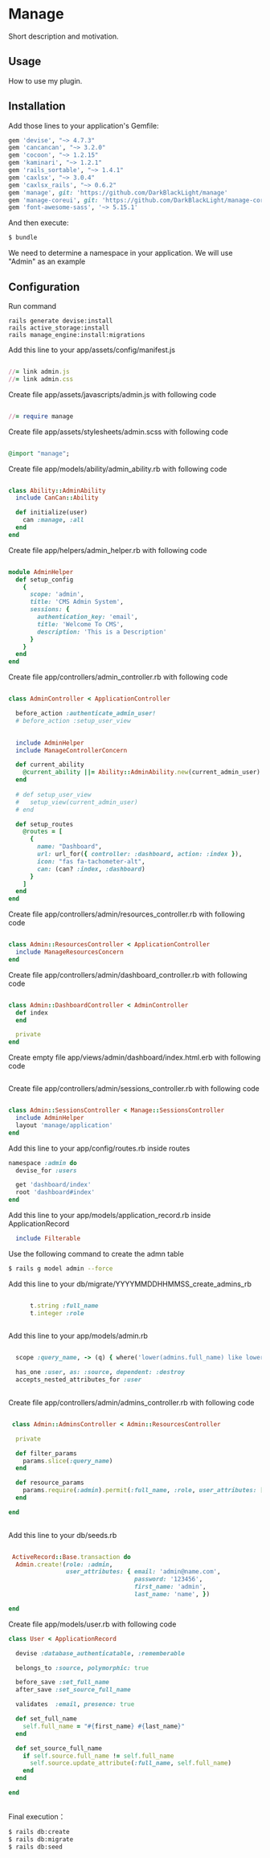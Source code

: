 # Manage

Short description and motivation.

## Usage

How to use my plugin.

## Installation

Add those lines to your application's Gemfile:

```ruby
gem 'devise', "~> 4.7.3"
gem 'cancancan', "~> 3.2.0"
gem 'cocoon', "~> 1.2.15"
gem 'kaminari', "~> 1.2.1"
gem 'rails_sortable', "~> 1.4.1"
gem 'caxlsx', "~> 3.0.4"
gem 'caxlsx_rails', "~> 0.6.2"
gem 'manage', git: 'https://github.com/DarkBlackLight/manage'
gem 'manage-coreui', git: 'https://github.com/DarkBlackLight/manage-coreui'
gem 'font-awesome-sass', '~> 5.15.1'

```

And then execute:

```bash
$ bundle
```

We need to determine a namespace in your application. We will use "Admin" as an example

## Configuration

Run command

```shell
rails generate devise:install
rails active_storage:install
rails manage_engine:install:migrations
```

Add this line to your app/assets/config/manifest.js

```ruby

//= link admin.js
//= link admin.css

```

Create file app/assets/javascripts/admin.js with following code

```ruby

//= require manage

```

Create file app/assets/stylesheets/admin.scss with following code

```ruby

@import "manage";

```


Create file app/models/ability/admin_ability.rb with following code

```ruby

class Ability::AdminAbility
  include CanCan::Ability

  def initialize(user)
    can :manage, :all
  end
end

```

Create file app/helpers/admin_helper.rb with following code

```ruby

module AdminHelper
  def setup_config
    {
      scope: 'admin',
      title: 'CMS Admin System',
      sessions: {
        authentication_key: 'email',
        title: 'Welcome To CMS',
        description: 'This is a Description'
      }
    }
  end
end

```

Create file app/controllers/admin_controller.rb with following code

```ruby

class AdminController < ApplicationController

  before_action :authenticate_admin_user!
  # before_action :setup_user_view

  
  include AdminHelper
  include ManageControllerConcern

  def current_ability
    @current_ability ||= Ability::AdminAbility.new(current_admin_user)
  end
  
  # def setup_user_view
  #   setup_view(current_admin_user)
  # end

  def setup_routes
    @routes = [
      {
        name: "Dashboard",
        url: url_for({ controller: :dashboard, action: :index }),
        icon: "fas fa-tachometer-alt",
        can: (can? :index, :dashboard)
      }
    ]
  end
end
```

Create file app/controllers/admin/resources_controller.rb with following code

```ruby

class Admin::ResourcesController < ApplicationController
  include ManageResourcesConcern
end
```

Create file app/controllers/admin/dashboard_controller.rb with following code

```ruby

class Admin::DashboardController < AdminController
  def index
  end

  private
end

```

Create empty file app/views/admin/dashboard/index.html.erb with following code

```ruby
```

Create file app/controllers/admin/sessions_controller.rb with following code

```ruby

class Admin::SessionsController < Manage::SessionsController
  include AdminHelper
  layout 'manage/application'
end

```

Add this line to your app/config/routes.rb inside routes

```ruby
namespace :admin do
  devise_for :users

  get 'dashboard/index'
  root 'dashboard#index'
end
```

Add this line to your app/models/application_record.rb inside ApplicationRecord

```ruby
  include Filterable
```

Use the following command to create the admn table

```bash
$ rails g model admin --force
```

Add this line to your db/migrate/YYYYMMDDHHMMSS_create_admins_rb

```ruby

      t.string :full_name
      t.integer :role
      
```

Add this line to your app/models/admin.rb

```ruby

  scope :query_name, -> (q) { where('lower(admins.full_name) like lower(?) ', "%#{q}%") }

  has_one :user, as: :source, dependent: :destroy
  accepts_nested_attributes_for :user
      
```

Create file app/controllers/admin/admins_controller.rb with following code


```ruby

 class Admin::AdminsController < Admin::ResourcesController

  private

  def filter_params
    params.slice(:query_name)
  end

  def resource_params
    params.require(:admin).permit(:full_name, :role, user_attributes: [:id, :first_name, :last_name, :email, :password, :password_confirmation])
  end

end
      
```

Add this line to your db/seeds.rb

```ruby

 ActiveRecord::Base.transaction do
  Admin.create!(role: :admin,
                user_attributes: { email: 'admin@name.com',
                                   password: '123456',
                                   first_name: 'admin',
                                   last_name: 'name', })

end
```

Create file app/models/user.rb with following code


```ruby
class User < ApplicationRecord

  devise :database_authenticatable, :rememberable

  belongs_to :source, polymorphic: true

  before_save :set_full_name
  after_save :set_source_full_name

  validates  :email, presence: true

  def set_full_name
    self.full_name = "#{first_name} #{last_name}"
  end

  def set_source_full_name
    if self.source.full_name != self.full_name
      self.source.update_attribute(:full_name, self.full_name)
    end
  end

end
      
```

Final execution：

```bash
$ rails db:create
$ rails db:migrate
$ rails db:seed
```

